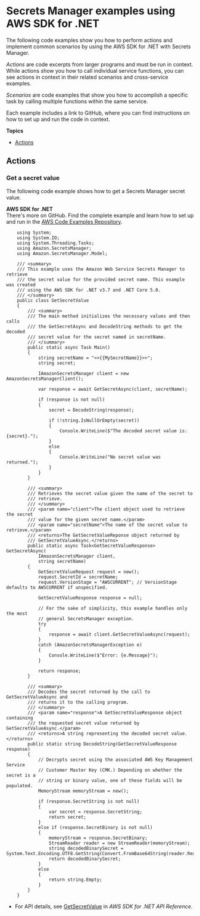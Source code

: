 # Secrets Manager examples using AWS SDK for \.NET<a name="csharp_secrets-manager_code_examples"></a>

The following code examples show you how to perform actions and implement common scenarios by using the AWS SDK for \.NET with Secrets Manager\.

*Actions* are code excerpts from larger programs and must be run in context\. While actions show you how to call individual service functions, you can see actions in context in their related scenarios and cross\-service examples\.

*Scenarios* are code examples that show you how to accomplish a specific task by calling multiple functions within the same service\.

Each example includes a link to GitHub, where you can find instructions on how to set up and run the code in context\.

**Topics**
+ [Actions](#actions)

## Actions<a name="actions"></a>

### Get a secret value<a name="secrets-manager_GetSecretValue_csharp_topic"></a>

The following code example shows how to get a Secrets Manager secret value\.

**AWS SDK for \.NET**  
 There's more on GitHub\. Find the complete example and learn how to set up and run in the [AWS Code Examples Repository](https://github.com/awsdocs/aws-doc-sdk-examples/tree/main/dotnetv3/SecretsManager#code-examples)\. 
  

```
    using System;
    using System.IO;
    using System.Threading.Tasks;
    using Amazon.SecretsManager;
    using Amazon.SecretsManager.Model;

    /// <summary>
    /// This example uses the Amazon Web Service Secrets Manager to retrieve
    /// the secret value for the provided secret name. This example was created
    /// using the AWS SDK for .NET v3.7 and .NET Core 5.0.
    /// </summary>
    public class GetSecretValue
    {
        /// <summary>
        /// The main method initializes the necessary values and then calls
        /// the GetSecretAsync and DecodeString methods to get the decoded
        /// secret value for the secret named in secretName.
        /// </summary>
        public static async Task Main()
        {
            string secretName = "<<{{MySecretName}}>>";
            string secret;

            IAmazonSecretsManager client = new AmazonSecretsManagerClient();

            var response = await GetSecretAsync(client, secretName);

            if (response is not null)
            {
                secret = DecodeString(response);

                if (!string.IsNullOrEmpty(secret))
                {
                    Console.WriteLine($"The decoded secret value is: {secret}.");
                }
                else
                {
                    Console.WriteLine("No secret value was returned.");
                }
            }
        }

        /// <summary>
        /// Retrieves the secret value given the name of the secret to
        /// retrieve.
        /// </summary>
        /// <param name="client">The client object used to retrieve the secret
        /// value for the given secret name.</param>
        /// <param name="secretName">The name of the secret value to retrieve.</param>
        /// <returns>The GetSecretValueReponse object returned by
        /// GetSecretValueAsync.</returns>
        public static async Task<GetSecretValueResponse> GetSecretAsync(
            IAmazonSecretsManager client,
            string secretName)
        {
            GetSecretValueRequest request = new();
            request.SecretId = secretName;
            request.VersionStage = "AWSCURRENT"; // VersionStage defaults to AWSCURRENT if unspecified.

            GetSecretValueResponse response = null;

            // For the sake of simplicity, this example handles only the most
            // general SecretsManager exception.
            try
            {
                response = await client.GetSecretValueAsync(request);
            }
            catch (AmazonSecretsManagerException e)
            {
                Console.WriteLine($"Error: {e.Message}");
            }

            return response;
        }

        /// <summary>
        /// Decodes the secret returned by the call to GetSecretValueAsync and
        /// returns it to the calling program.
        /// </summary>
        /// <param name="response">A GetSecretValueResponse object containing
        /// the requested secret value returned by GetSecretValueAsync.</param>
        /// <returns>A string representing the decoded secret value.</returns>
        public static string DecodeString(GetSecretValueResponse response)
        {
            // Decrypts secret using the associated AWS Key Management Service
            // Customer Master Key (CMK.) Depending on whether the secret is a
            // string or binary value, one of these fields will be populated.
            MemoryStream memoryStream = new();

            if (response.SecretString is not null)
            {
                var secret = response.SecretString;
                return secret;
            }
            else if (response.SecretBinary is not null)
            {
                memoryStream = response.SecretBinary;
                StreamReader reader = new StreamReader(memoryStream);
                string decodedBinarySecret = System.Text.Encoding.UTF8.GetString(Convert.FromBase64String(reader.ReadToEnd()));
                return decodedBinarySecret;
            }
            else
            {
                return string.Empty;
            }
        }
    }
```
+  For API details, see [GetSecretValue](https://docs.aws.amazon.com/goto/DotNetSDKV3/secretsmanager-2017-10-17/GetSecretValue) in *AWS SDK for \.NET API Reference*\. 